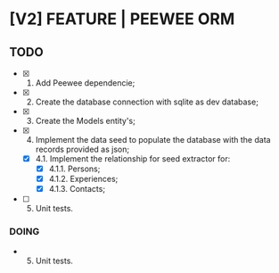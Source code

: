 # [V2] FEATURE | PEEWEE ORM


## TODO

- [x] 1. Add Peewee dependencie;
- [x] 2. Create the database connection with sqlite as dev database;
- [x] 3. Create the Models entity's;
- [x] 4. Implement the data seed to populate the database with the data records provided 
as json;
   - [x] 4.1. Implement the relationship for seed extractor for:
      - [x] 4.1.1. Persons;
      - [x] 4.1.2. Experiences;
      - [x] 4.1.3. Contacts;
- [ ] 5. Unit tests.

### DOING

 - 5. Unit tests.

